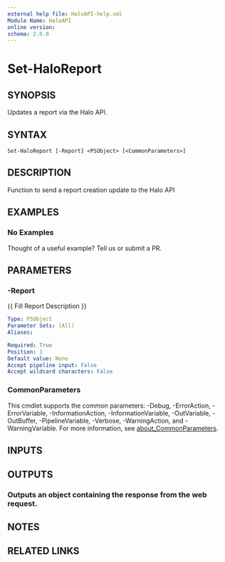 ```yaml
---
external help file: HaloAPI-help.xml
Module Name: HaloAPI
online version:
schema: 2.0.0
---
```


# Set-HaloReport

## SYNOPSIS
Updates a report via the Halo API.

## SYNTAX

```
Set-HaloReport [-Report] <PSObject> [<CommonParameters>]
```

## DESCRIPTION
Function to send a report creation update to the Halo API

## EXAMPLES

### No Examples

Thought of a useful example? Tell us or submit a PR.

## PARAMETERS

### -Report
{{ Fill Report Description }}

```yaml
Type: PSObject
Parameter Sets: (All)
Aliases:

Required: True
Position: 1
Default value: None
Accept pipeline input: False
Accept wildcard characters: False
```

### CommonParameters
This cmdlet supports the common parameters: -Debug, -ErrorAction, -ErrorVariable, -InformationAction, -InformationVariable, -OutVariable, -OutBuffer, -PipelineVariable, -Verbose, -WarningAction, and -WarningVariable. For more information, see [about_CommonParameters](http://go.microsoft.com/fwlink/?LinkID=113216).

## INPUTS

## OUTPUTS

### Outputs an object containing the response from the web request.
## NOTES

## RELATED LINKS
